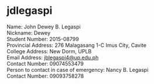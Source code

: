 # jdlegaspi
    
Name: John Dewey B. Legaspi<br>
Nickname: Dewey<br>
Student Number: 2015-08799<br>
Provincial Address: 276 Malagasang 1-C Imus City, Cavite<br>
College Address: New Dorm, UPLB<br>
Email Address: jblegaspi4@up.edu.ph<br>
Contact Number: 09074553479<br>
Person to contact in case of emergency: Nancy B. Legaspi<br>
Contact Number: 09093758278<br>


